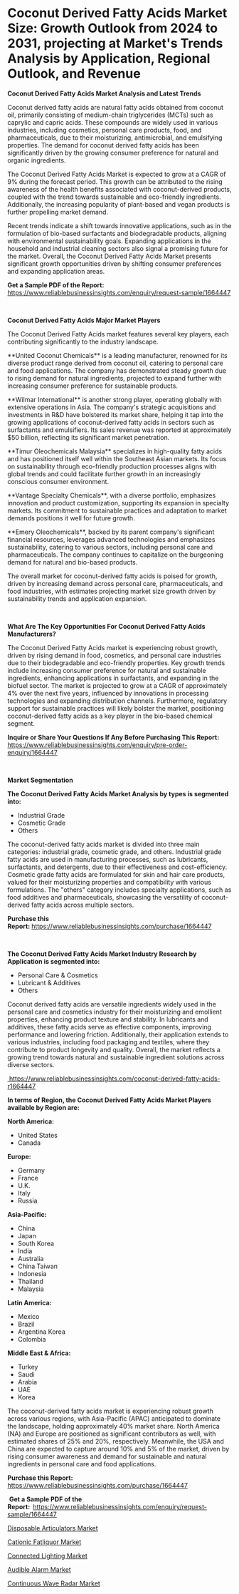 <p><h1>Coconut Derived Fatty Acids Market Size: Growth Outlook from 2024 to 2031, projecting at Market's Trends Analysis by Application, Regional Outlook, and Revenue</h1></p><p><strong>Coconut Derived Fatty Acids Market Analysis and Latest Trends</strong></p>
<p><p>Coconut derived fatty acids are natural fatty acids obtained from coconut oil, primarily consisting of medium-chain triglycerides (MCTs) such as caprylic and capric acids. These compounds are widely used in various industries, including cosmetics, personal care products, food, and pharmaceuticals, due to their moisturizing, antimicrobial, and emulsifying properties. The demand for coconut derived fatty acids has been significantly driven by the growing consumer preference for natural and organic ingredients.</p><p>The Coconut Derived Fatty Acids Market is expected to grow at a CAGR of 9% during the forecast period. This growth can be attributed to the rising awareness of the health benefits associated with coconut-derived products, coupled with the trend towards sustainable and eco-friendly ingredients. Additionally, the increasing popularity of plant-based and vegan products is further propelling market demand. </p><p>Recent trends indicate a shift towards innovative applications, such as in the formulation of bio-based surfactants and biodegradable products, aligning with environmental sustainability goals. Expanding applications in the household and industrial cleaning sectors also signal a promising future for the market. Overall, the Coconut Derived Fatty Acids Market presents significant growth opportunities driven by shifting consumer preferences and expanding application areas.</p></p>
<p><strong>Get a Sample PDF of the Report:&nbsp;</strong> <a href="https://www.reliablebusinessinsights.com/enquiry/request-sample/1664447?utm_campaign=57&utm_medium=2&utm_source=Github&utm_content=ia&utm_term=18112024&utm_id=coconut-derived-fatty-acids">https://www.reliablebusinessinsights.com/enquiry/request-sample/1664447</a></p>
<p>&nbsp;</p>
<p><strong>Coconut Derived Fatty Acids Major Market Players</strong></p>
<p><p>The Coconut Derived Fatty Acids market features several key players, each contributing significantly to the industry landscape. </p><p>**United Coconut Chemicals** is a leading manufacturer, renowned for its diverse product range derived from coconut oil, catering to personal care and food applications. The company has demonstrated steady growth due to rising demand for natural ingredients, projected to expand further with increasing consumer preference for sustainable products.</p><p>**Wilmar International** is another strong player, operating globally with extensive operations in Asia. The company's strategic acquisitions and investments in R&D have bolstered its market share, helping it tap into the growing applications of coconut-derived fatty acids in sectors such as surfactants and emulsifiers. Its sales revenue was reported at approximately $50 billion, reflecting its significant market penetration.</p><p>**Timur Oleochemicals Malaysia** specializes in high-quality fatty acids and has positioned itself well within the Southeast Asian markets. Its focus on sustainability through eco-friendly production processes aligns with global trends and could facilitate further growth in an increasingly conscious consumer environment.</p><p>**Vantage Specialty Chemicals**, with a diverse portfolio, emphasizes innovation and product customization, supporting its expansion in specialty markets. Its commitment to sustainable practices and adaptation to market demands positions it well for future growth.</p><p>**Emery Oleochemicals**, backed by its parent company's significant financial resources, leverages advanced technologies and emphasizes sustainability, catering to various sectors, including personal care and pharmaceuticals. The company continues to capitalize on the burgeoning demand for natural and bio-based products.</p><p>The overall market for coconut-derived fatty acids is poised for growth, driven by increasing demand across personal care, pharmaceuticals, and food industries, with estimates projecting market size growth driven by sustainability trends and application expansion.</p></p>
<p>&nbsp;</p>
<p><strong>What Are The Key Opportunities For Coconut Derived Fatty Acids Manufacturers?</strong></p>
<p><p>The Coconut Derived Fatty Acids market is experiencing robust growth, driven by rising demand in food, cosmetics, and personal care industries due to their biodegradable and eco-friendly properties. Key growth trends include increasing consumer preference for natural and sustainable ingredients, enhancing applications in surfactants, and expanding in the biofuel sector. The market is projected to grow at a CAGR of approximately 4% over the next five years, influenced by innovations in processing technologies and expanding distribution channels. Furthermore, regulatory support for sustainable practices will likely bolster the market, positioning coconut-derived fatty acids as a key player in the bio-based chemical segment.</p></p>
<p><strong>Inquire or Share Your Questions If Any Before Purchasing This Report:</strong> <a href="https://www.reliablebusinessinsights.com/enquiry/pre-order-enquiry/1664447?utm_campaign=57&utm_medium=2&utm_source=Github&utm_content=ia&utm_term=18112024&utm_id=coconut-derived-fatty-acids">https://www.reliablebusinessinsights.com/enquiry/pre-order-enquiry/1664447</a></p>
<p>&nbsp;</p>
<p><strong>Market Segmentation</strong></p>
<p><strong>The Coconut Derived Fatty Acids Market Analysis by types is segmented into:</strong></p>
<p><ul><li>Industrial Grade</li><li>Cosmetic Grade</li><li>Others</li></ul></p>
<p><p>The coconut-derived fatty acids market is divided into three main categories: industrial grade, cosmetic grade, and others. Industrial grade fatty acids are used in manufacturing processes, such as lubricants, surfactants, and detergents, due to their effectiveness and cost-efficiency. Cosmetic grade fatty acids are formulated for skin and hair care products, valued for their moisturizing properties and compatibility with various formulations. The "others" category includes specialty applications, such as food additives and pharmaceuticals, showcasing the versatility of coconut-derived fatty acids across multiple sectors.</p></p>
<p><strong>Purchase this Report:&nbsp;</strong><a href="https://www.reliablebusinessinsights.com/purchase/1664447?utm_campaign=57&utm_medium=2&utm_source=Github&utm_content=ia&utm_term=18112024&utm_id=coconut-derived-fatty-acids">https://www.reliablebusinessinsights.com/purchase/1664447</a></p>
<p>&nbsp;</p>
<p><strong>The Coconut Derived Fatty Acids Market Industry Research by Application is segmented into:</strong></p>
<p><ul><li>Personal Care & Cosmetics</li><li>Lubricant & Additives</li><li>Others</li></ul></p>
<p><p>Coconut derived fatty acids are versatile ingredients widely used in the personal care and cosmetics industry for their moisturizing and emollient properties, enhancing product texture and stability. In lubricants and additives, these fatty acids serve as effective components, improving performance and lowering friction. Additionally, their application extends to various industries, including food packaging and textiles, where they contribute to product longevity and quality. Overall, the market reflects a growing trend towards natural and sustainable ingredient solutions across diverse sectors.</p></p>
<p><a href="https://www.reliablebusinessinsights.com/coconut-derived-fatty-acids-r1664447?utm_campaign=57&utm_medium=2&utm_source=Github&utm_content=ia&utm_term=18112024&utm_id=coconut-derived-fatty-acids">&nbsp;https://www.reliablebusinessinsights.com/coconut-derived-fatty-acids-r1664447</a></p>
<p><strong>In terms of Region, the Coconut Derived Fatty Acids Market Players available by Region are:</strong></p>
<p>
    <p> <strong> North America: </strong>
        <ul>
            <li>United States</li>
            <li>Canada</li>
        </ul>
        </p> 
    <p> <strong> Europe: </strong>
        <ul>
            <li>Germany</li>
            <li>France</li>
            <li>U.K.</li>
            <li>Italy</li>
            <li>Russia</li>
        </ul>
        </p> 
    <p> <strong> Asia-Pacific: </strong>
        <ul>
            <li>China</li>
            <li>Japan</li>
            <li>South Korea</li>
            <li>India</li>
            <li>Australia</li>
            <li>China Taiwan</li>
            <li>Indonesia</li>
            <li>Thailand</li>
            <li>Malaysia</li>
        </ul>
        </p> 
    <p> <strong> Latin America: </strong>
        <ul>
            <li>Mexico</li>
            <li>Brazil</li>
            <li>Argentina Korea</li>
            <li>Colombia</li>
        </ul>
        </p> 
    <p> <strong> Middle East & Africa: </strong>
        <ul>
            <li>Turkey</li>
            <li>Saudi</li>
            <li>Arabia</li>
            <li>UAE</li>
            <li>Korea</li>
        </ul>
    </p>
    </p>
<p><p>The coconut-derived fatty acids market is experiencing robust growth across various regions, with Asia-Pacific (APAC) anticipated to dominate the landscape, holding approximately 40% market share. North America (NA) and Europe are positioned as significant contributors as well, with estimated shares of 25% and 20%, respectively. Meanwhile, the USA and China are expected to capture around 10% and 5% of the market, driven by rising consumer awareness and demand for sustainable and natural ingredients in personal care and food applications.</p></p>
<p><strong>Purchase this Report: </strong><a href="https://www.reliablebusinessinsights.com/purchase/1664447?utm_campaign=57&utm_medium=2&utm_source=Github&utm_content=ia&utm_term=18112024&utm_id=coconut-derived-fatty-acids">https://www.reliablebusinessinsights.com/purchase/1664447</a></p>
<p>&nbsp;<strong>Get a Sample PDF of the Report:&nbsp;&nbsp;</strong><a href="https://www.reliablebusinessinsights.com/enquiry/request-sample/1664447?utm_campaign=57&utm_medium=2&utm_source=Github&utm_content=ia&utm_term=18112024&utm_id=coconut-derived-fatty-acids">https://www.reliablebusinessinsights.com/enquiry/request-sample/1664447</a></p>
<p><strong></strong></p>
<p><p><a href="https://issuu.com/reportprime-2/docs/disposable-articulators-market-size_e41591327b654b?utm_campaign=57&utm_medium=2&utm_source=Github&utm_content=ia&utm_term=18112024&utm_id=coconut-derived-fatty-acids">Disposable Articulators Market</a></p><p><a href="https://github.com/NargisHussain75/Market-Research-Report-List-1/blob/main/cationic-fatliquor-market.md?utm_campaign=57&utm_medium=2&utm_source=Github&utm_content=ia&utm_term=18112024&utm_id=coconut-derived-fatty-acids">Cationic Fatliquor Market</a></p><p><a href="https://issuu.com/reportprime-2/docs/connected-lighting-market-size-2030_3d4886b30e86db?utm_campaign=57&utm_medium=2&utm_source=Github&utm_content=ia&utm_term=18112024&utm_id=coconut-derived-fatty-acids">Connected Lighting Market</a></p><p><a href="https://www.linkedin.com/pulse/audible-alarm-market-trends-focusing-insight-forecast-l0rqe?utm_campaign=57&utm_medium=2&utm_source=Github&utm_content=ia&utm_term=18112024&utm_id=coconut-derived-fatty-acids">Audible Alarm Market</a></p><p><a href="https://www.linkedin.com/pulse/continuous-wave-radar-market-size-type-product-global-industry-b3jie?utm_campaign=57&utm_medium=2&utm_source=Github&utm_content=ia&utm_term=18112024&utm_id=coconut-derived-fatty-acids">Continuous Wave Radar Market</a></p></p>